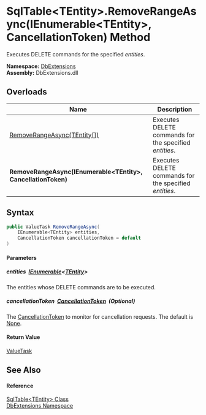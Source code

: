 SqlTable&lt;TEntity>.RemoveRangeAsync(IEnumerable&lt;TEntity>, CancellationToken) Method
========================================================================================
Executes DELETE commands for the specified *entities*.
  
**Namespace:** [DbExtensions][1]  
**Assembly:** DbExtensions.dll

Overloads
---------

| Name                                                             | Description                                            |
| ---------------------------------------------------------------- | ------------------------------------------------------ |
| [RemoveRangeAsync(TEntity[])][2]                                 | Executes DELETE commands for the specified *entities*. |
| **RemoveRangeAsync(IEnumerable&lt;TEntity>, CancellationToken)** | Executes DELETE commands for the specified *entities*. |


Syntax
------

```csharp
public ValueTask RemoveRangeAsync(
	IEnumerable<TEntity> entities,
	CancellationToken cancellationToken = default
)
```

#### Parameters

##### *entities*  [IEnumerable][3]&lt;[TEntity][4]>
The entities whose DELETE commands are to be executed.

##### *cancellationToken*  [CancellationToken][5]  (Optional)
The [CancellationToken][5] to monitor for cancellation requests. The default is [None][6].

#### Return Value
[ValueTask][7]

See Also
--------

#### Reference
[SqlTable&lt;TEntity> Class][4]  
[DbExtensions Namespace][1]  

[1]: ../README.md
[2]: RemoveRangeAsync_1.md
[3]: https://learn.microsoft.com/dotnet/api/system.collections.generic.ienumerable-1
[4]: README.md
[5]: https://learn.microsoft.com/dotnet/api/system.threading.cancellationtoken
[6]: https://learn.microsoft.com/dotnet/api/system.threading.cancellationtoken.none
[7]: https://learn.microsoft.com/dotnet/api/system.threading.tasks.valuetask
